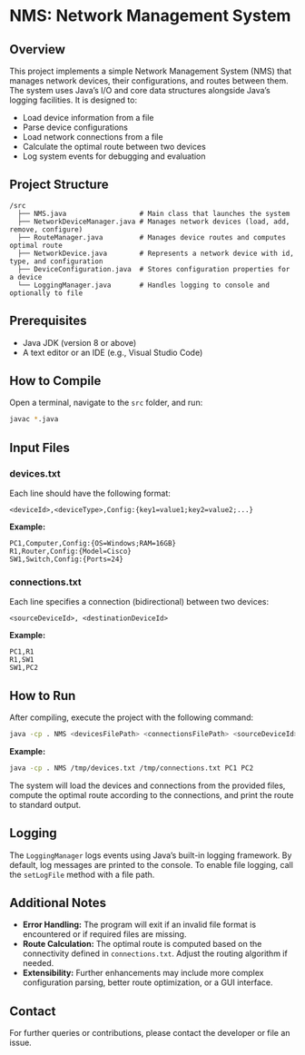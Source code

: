 # NMS: Network Management System

## Overview
This project implements a simple Network Management System (NMS) that manages network devices, their configurations, and routes between them. The system uses Java’s I/O and core data structures alongside Java’s logging facilities. It is designed to:

- Load device information from a file
- Parse device configurations
- Load network connections from a file
- Calculate the optimal route between two devices
- Log system events for debugging and evaluation

## Project Structure
```
/src
  ├── NMS.java                  # Main class that launches the system
  ├── NetworkDeviceManager.java # Manages network devices (load, add, remove, configure)
  ├── RouteManager.java         # Manages device routes and computes optimal route
  ├── NetworkDevice.java        # Represents a network device with id, type, and configuration
  ├── DeviceConfiguration.java  # Stores configuration properties for a device
  └── LoggingManager.java       # Handles logging to console and optionally to file
```

## Prerequisites
- Java JDK (version 8 or above)
- A text editor or an IDE (e.g., Visual Studio Code)

## How to Compile
Open a terminal, navigate to the `src` folder, and run:
```sh
javac *.java
```

## Input Files
### devices.txt
Each line should have the following format:
```
<deviceId>,<deviceType>,Config:{key1=value1;key2=value2;...}
```
**Example:**
```
PC1,Computer,Config:{OS=Windows;RAM=16GB}
R1,Router,Config:{Model=Cisco}
SW1,Switch,Config:{Ports=24}
```

### connections.txt
Each line specifies a connection (bidirectional) between two devices:
```
<sourceDeviceId>, <destinationDeviceId>
```
**Example:**
```
PC1,R1
R1,SW1
SW1,PC2
```

## How to Run
After compiling, execute the project with the following command:
```sh
java -cp . NMS <devicesFilePath> <connectionsFilePath> <sourceDeviceId> <destinationDeviceId>
```

**Example:**
```sh
java -cp . NMS /tmp/devices.txt /tmp/connections.txt PC1 PC2
```

The system will load the devices and connections from the provided files, compute the optimal route according to the connections, and print the route to standard output.

## Logging
The `LoggingManager` logs events using Java’s built-in logging framework. By default, log messages are printed to the console. To enable file logging, call the `setLogFile` method with a file path.

## Additional Notes
- **Error Handling:** The program will exit if an invalid file format is encountered or if required files are missing.
- **Route Calculation:** The optimal route is computed based on the connectivity defined in `connections.txt`. Adjust the routing algorithm if needed.
- **Extensibility:** Further enhancements may include more complex configuration parsing, better route optimization, or a GUI interface.

## Contact
For further queries or contributions, please contact the developer or file an issue.
